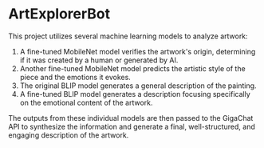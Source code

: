 # ArtExplorerBot
This project utilizes several machine learning models to analyze artwork:

1. A fine-tuned MobileNet model verifies the artwork's origin, determining if it was created by a human or generated by AI.
2. Another fine-tuned MobileNet model predicts the artistic style of the piece and the emotions it evokes.
3. The original BLIP model generates a general description of the painting.
4. A fine-tuned BLIP model generates a description focusing specifically on the emotional content of the artwork.

The outputs from these individual models are then passed to the GigaChat API to synthesize the information and generate a final, well-structured, and engaging description of the artwork.
